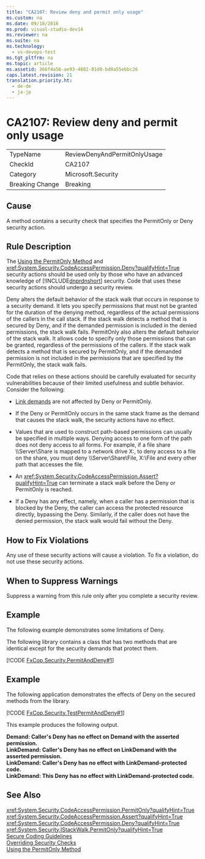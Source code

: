 ```yaml
---
title: "CA2107: Review deny and permit only usage"
ms.custom: na
ms.date: 09/18/2016
ms.prod: visual-studio-dev14
ms.reviewer: na
ms.suite: na
ms.technology: 
  - vs-devops-test
ms.tgt_pltfrm: na
ms.topic: article
ms.assetid: 366f4a56-ae93-4882-81d0-bd0a55ebbc26
caps.latest.revision: 21
translation.priority.ht: 
  - de-de
  - ja-jp
---
```

# CA2107: Review deny and permit only usage
|||  
|-|-|  
|TypeName|ReviewDenyAndPermitOnlyUsage|  
|CheckId|CA2107|  
|Category|Microsoft.Security|  
|Breaking Change|Breaking|  
  
## Cause  
 A method contains a security check that specifies the PermitOnly or Deny security action.  
  
## Rule Description  
 The [Using the PermitOnly Method](assetId:///8c7bdb7f-882f-45b7-908c-6cbaa1767649) and <xref:System.Security.CodeAccessPermission.Deny?qualifyHint=True> security actions should be used only by those who have an advanced knowledge of [!INCLUDE[dnprdnshort](../vs140/includes/dnprdnshort_md.md)] security. Code that uses these security actions should undergo a security review.  
  
 Deny alters the default behavior of the stack walk that occurs in response to a security demand. It lets you specify permissions that must not be granted for the duration of the denying method, regardless of the actual permissions of the callers in the call stack. If the stack walk detects a method that is secured by Deny, and if the demanded permission is included in the denied permissions, the stack walk fails. PermitOnly also alters the default behavior of the stack walk. It allows code to specify only those permissions that can be granted, regardless of the permissions of the callers. If the stack walk detects a method that is secured by PermitOnly, and if the demanded permission is not included in the permissions that are specified by the PermitOnly, the stack walk fails.  
  
 Code that relies on these actions should be carefully evaluated for security vulnerabilities because of their limited usefulness and subtle behavior. Consider the following:  
  
-   [Link demands](assetId:///a33fd5f9-2de9-4653-a4f0-d9df25082c4d) are not affected by Deny or PermitOnly.  
  
-   If the Deny or PermitOnly occurs in the same stack frame as the demand that causes the stack walk, the security actions have no effect.  
  
-   Values that are used to construct path-based permissions can usually be specified in multiple ways. Denying access to one form of the path does not deny access to all forms. For example, if a file share \\\Server\Share is mapped to a network drive X:, to deny access to a file on the share, you must deny \\\Server\Share\File, X:\File and every other path that accesses the file.  
  
-   An <xref:System.Security.CodeAccessPermission.Assert?qualifyHint=True> can terminate a stack walk before the Deny or PermitOnly is reached.  
  
-   If a Deny has any effect, namely, when a caller has a permission that is blocked by the Deny, the caller can access the protected resource directly, bypassing the Deny. Similarly, if the caller does not have the denied permission, the stack walk would fail without the Deny.  
  
## How to Fix Violations  
 Any use of these security actions will cause a violation. To fix a violation, do not use these security actions.  
  
## When to Suppress Warnings  
 Suppress a warning from this rule only after you complete a security review.  
  
## Example  
 The following example demonstrates some limitations of Deny.  
  
 The following library contains a class that has two methods that are identical except for the security demands that protect them.  
  
 [!CODE [FxCop.Security.PermitAndDeny#1](../CodeSnippet/VS_Snippets_CodeAnalysis/FxCop.Security.PermitAndDeny#1)]  
  
## Example  
 The following application demonstrates the effects of Deny on the secured methods from the library.  
  
 [!CODE [FxCop.Security.TestPermitAndDeny#1](../CodeSnippet/VS_Snippets_CodeAnalysis/FxCop.Security.TestPermitAndDeny#1)]  
  
 This example produces the following output.  
  
 **Demand: Caller's Deny has no effect on Demand with the asserted permission.**  
**LinkDemand: Caller's Deny has no effect on LinkDemand with the asserted permission.**  
**LinkDemand: Caller's Deny has no effect with LinkDemand-protected code.**  
**LinkDemand: This Deny has no effect with LinkDemand-protected code.**   
## See Also  
 <xref:System.Security.CodeAccessPermission.PermitOnly?qualifyHint=True>   
 <xref:System.Security.CodeAccessPermission.Assert?qualifyHint=True>   
 <xref:System.Security.CodeAccessPermission.Deny?qualifyHint=True>   
 <xref:System.Security.IStackWalk.PermitOnly?qualifyHint=True>   
 [Secure Coding Guidelines](assetId:///4f882d94-262b-4494-b0a6-ba9ba1f5f177)   
 [Overriding Security Checks](assetId:///4acdeff5-fc05-41bf-8505-7387cdbfca28)   
 [Using the PermitOnly Method](assetId:///8c7bdb7f-882f-45b7-908c-6cbaa1767649)